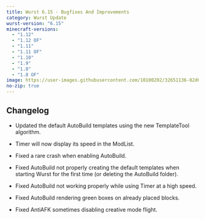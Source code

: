 ```yaml
---
title: Wurst 6.15 - Bugfixes And Improvements
category: Wurst Update
wurst-version: "6.15"
minecraft-versions:
  - "1.12"
  - "1.12 OF"
  - "1.11"
  - "1.11 OF"
  - "1.10"
  - "1.9"
  - "1.8"
  - "1.8 OF"
image: https://user-images.githubusercontent.com/10100202/32651136-82d6191a-c600-11e7-81f4-820316e50455.jpg
no-zip: true
---
```

## Changelog

- Updated the default AutoBuild templates using the new TemplateTool algorithm.

- Timer will now display its speed in the ModList.

- Fixed a rare crash when enabling AutoBuild.

- Fixed AutoBuild not properly creating the default templates when starting Wurst for the first time (or deleting the AutoBuild folder).

- Fixed AutoBuild not working properly while using Timer at a high speed.

- Fixed AutoBuild rendering green boxes on already placed blocks.

- Fixed AntiAFK sometimes disabling creative mode flight.
